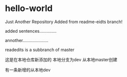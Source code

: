 # hello-world
Just Another Repository
Added from readme-eidts branch!

added sentences..............

annother.....................

readedits is a subbranch of master

这是在本地仓库新添加的 本地分支为dev 从本地master创建

有一条新增的从本地dev
